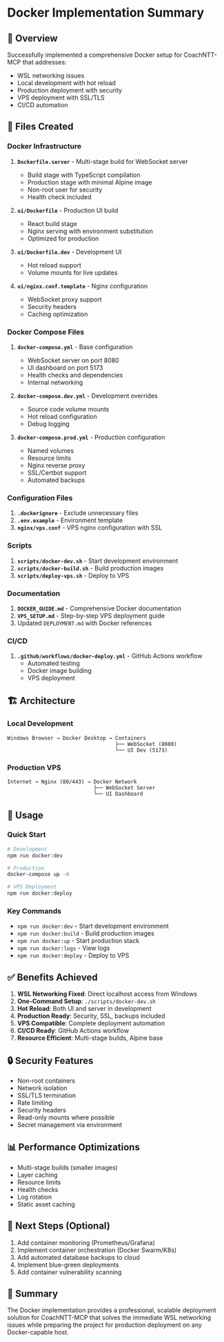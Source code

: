 # Docker Implementation Summary

## 🎯 Overview

Successfully implemented a comprehensive Docker setup for CoachNTT-MCP that addresses:
- WSL networking issues
- Local development with hot reload
- Production deployment with security
- VPS deployment with SSL/TLS
- CI/CD automation

## 📁 Files Created

### Docker Infrastructure
1. **`Dockerfile.server`** - Multi-stage build for WebSocket server
   - Build stage with TypeScript compilation
   - Production stage with minimal Alpine image
   - Non-root user for security
   - Health check included

2. **`ui/Dockerfile`** - Production UI build
   - React build stage
   - Nginx serving with environment substitution
   - Optimized for production

3. **`ui/Dockerfile.dev`** - Development UI
   - Hot reload support
   - Volume mounts for live updates

4. **`ui/nginx.conf.template`** - Nginx configuration
   - WebSocket proxy support
   - Security headers
   - Caching optimization

### Docker Compose Files
1. **`docker-compose.yml`** - Base configuration
   - WebSocket server on port 8080
   - UI dashboard on port 5173
   - Health checks and dependencies
   - Internal networking

2. **`docker-compose.dev.yml`** - Development overrides
   - Source code volume mounts
   - Hot reload configuration
   - Debug logging

3. **`docker-compose.prod.yml`** - Production configuration
   - Named volumes
   - Resource limits
   - Nginx reverse proxy
   - SSL/Certbot support
   - Automated backups

### Configuration Files
1. **`.dockerignore`** - Exclude unnecessary files
2. **`.env.example`** - Environment template
3. **`nginx/vps.conf`** - VPS nginx configuration with SSL

### Scripts
1. **`scripts/docker-dev.sh`** - Start development environment
2. **`scripts/docker-build.sh`** - Build production images
3. **`scripts/deploy-vps.sh`** - Deploy to VPS

### Documentation
1. **`DOCKER_GUIDE.md`** - Comprehensive Docker documentation
2. **`VPS_SETUP.md`** - Step-by-step VPS deployment guide
3. Updated `DEPLOYMENT.md` with Docker references

### CI/CD
1. **`.github/workflows/docker-deploy.yml`** - GitHub Actions workflow
   - Automated testing
   - Docker image building
   - VPS deployment

## 🏗️ Architecture

### Local Development
```
Windows Browser → Docker Desktop → Containers
                                   ├── WebSocket (8080)
                                   └── UI Dev (5173)
```

### Production VPS
```
Internet → Nginx (80/443) → Docker Network
                            ├── WebSocket Server
                            └── UI Dashboard
```

## 🚀 Usage

### Quick Start
```bash
# Development
npm run docker:dev

# Production
docker-compose up -d

# VPS Deployment
npm run docker:deploy
```

### Key Commands
- `npm run docker:dev` - Start development environment
- `npm run docker:build` - Build production images
- `npm run docker:up` - Start production stack
- `npm run docker:logs` - View logs
- `npm run docker:deploy` - Deploy to VPS

## ✅ Benefits Achieved

1. **WSL Networking Fixed**: Direct localhost access from Windows
2. **One-Command Setup**: `./scripts/docker-dev.sh`
3. **Hot Reload**: Both UI and server in development
4. **Production Ready**: Security, SSL, backups included
5. **VPS Compatible**: Complete deployment automation
6. **CI/CD Ready**: GitHub Actions workflow
7. **Resource Efficient**: Multi-stage builds, Alpine base

## 🔒 Security Features

- Non-root containers
- Network isolation
- SSL/TLS termination
- Rate limiting
- Security headers
- Read-only mounts where possible
- Secret management via environment

## 📊 Performance Optimizations

- Multi-stage builds (smaller images)
- Layer caching
- Resource limits
- Health checks
- Log rotation
- Static asset caching

## 🔄 Next Steps (Optional)

1. Add container monitoring (Prometheus/Grafana)
2. Implement container orchestration (Docker Swarm/K8s)
3. Add automated database backups to cloud
4. Implement blue-green deployments
5. Add container vulnerability scanning

## 🎉 Summary

The Docker implementation provides a professional, scalable deployment solution for CoachNTT-MCP that solves the immediate WSL networking issues while preparing the project for production deployment on any Docker-capable host.